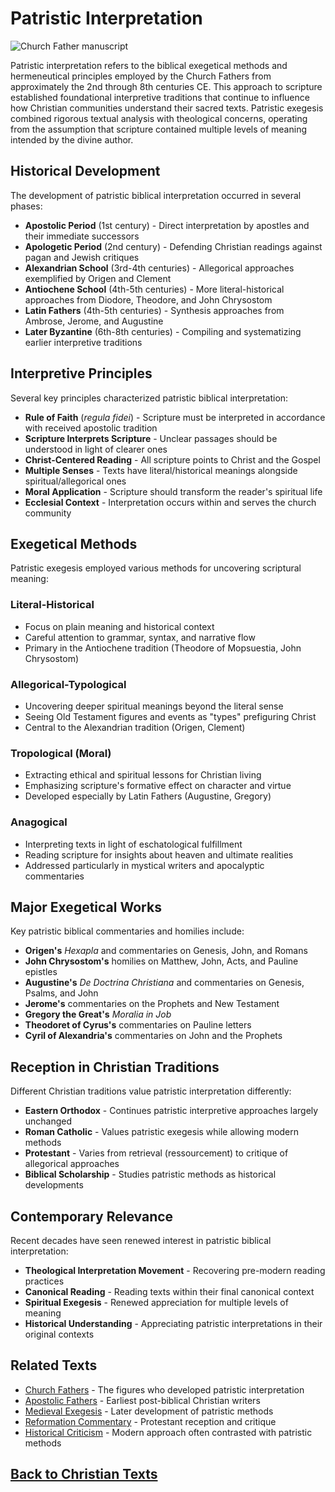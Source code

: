 # Patristic Interpretation

![Church Father manuscript](patristic_interpretation.jpg)

Patristic interpretation refers to the biblical exegetical methods and hermeneutical principles employed by the Church Fathers from approximately the 2nd through 8th centuries CE. This approach to scripture established foundational interpretive traditions that continue to influence how Christian communities understand their sacred texts. Patristic exegesis combined rigorous textual analysis with theological concerns, operating from the assumption that scripture contained multiple levels of meaning intended by the divine author.

## Historical Development

The development of patristic biblical interpretation occurred in several phases:

- **Apostolic Period** (1st century) - Direct interpretation by apostles and their immediate successors
- **Apologetic Period** (2nd century) - Defending Christian readings against pagan and Jewish critiques
- **Alexandrian School** (3rd-4th centuries) - Allegorical approaches exemplified by Origen and Clement
- **Antiochene School** (4th-5th centuries) - More literal-historical approaches from Diodore, Theodore, and John Chrysostom
- **Latin Fathers** (4th-5th centuries) - Synthesis approaches from Ambrose, Jerome, and Augustine
- **Later Byzantine** (6th-8th centuries) - Compiling and systematizing earlier interpretive traditions

## Interpretive Principles

Several key principles characterized patristic biblical interpretation:

- **Rule of Faith** (*regula fidei*) - Scripture must be interpreted in accordance with received apostolic tradition
- **Scripture Interprets Scripture** - Unclear passages should be understood in light of clearer ones
- **Christ-Centered Reading** - All scripture points to Christ and the Gospel
- **Multiple Senses** - Texts have literal/historical meanings alongside spiritual/allegorical ones
- **Moral Application** - Scripture should transform the reader's spiritual life
- **Ecclesial Context** - Interpretation occurs within and serves the church community

## Exegetical Methods

Patristic exegesis employed various methods for uncovering scriptural meaning:

### Literal-Historical 
- Focus on plain meaning and historical context
- Careful attention to grammar, syntax, and narrative flow
- Primary in the Antiochene tradition (Theodore of Mopsuestia, John Chrysostom)

### Allegorical-Typological
- Uncovering deeper spiritual meanings beyond the literal sense
- Seeing Old Testament figures and events as "types" prefiguring Christ
- Central to the Alexandrian tradition (Origen, Clement)

### Tropological (Moral)
- Extracting ethical and spiritual lessons for Christian living
- Emphasizing scripture's formative effect on character and virtue
- Developed especially by Latin Fathers (Augustine, Gregory)

### Anagogical
- Interpreting texts in light of eschatological fulfillment
- Reading scripture for insights about heaven and ultimate realities
- Addressed particularly in mystical writers and apocalyptic commentaries

## Major Exegetical Works

Key patristic biblical commentaries and homilies include:

- **Origen's** *Hexapla* and commentaries on Genesis, John, and Romans
- **John Chrysostom's** homilies on Matthew, John, Acts, and Pauline epistles
- **Augustine's** *De Doctrina Christiana* and commentaries on Genesis, Psalms, and John
- **Jerome's** commentaries on the Prophets and New Testament
- **Gregory the Great's** *Moralia in Job*
- **Theodoret of Cyrus's** commentaries on Pauline letters
- **Cyril of Alexandria's** commentaries on John and the Prophets

## Reception in Christian Traditions

Different Christian traditions value patristic interpretation differently:

- **Eastern Orthodox** - Continues patristic interpretive approaches largely unchanged
- **Roman Catholic** - Values patristic exegesis while allowing modern methods
- **Protestant** - Varies from retrieval (ressourcement) to critique of allegorical approaches
- **Biblical Scholarship** - Studies patristic methods as historical developments

## Contemporary Relevance

Recent decades have seen renewed interest in patristic biblical interpretation:

- **Theological Interpretation Movement** - Recovering pre-modern reading practices
- **Canonical Reading** - Reading texts within their final canonical context
- **Spiritual Exegesis** - Renewed appreciation for multiple levels of meaning
- **Historical Understanding** - Appreciating patristic interpretations in their original contexts

## Related Texts

- [Church Fathers](./church_fathers.md) - The figures who developed patristic interpretation
- [Apostolic Fathers](./apostolic_fathers.md) - Earliest post-biblical Christian writers
- [Medieval Exegesis](./medieval_exegesis.md) - Later development of patristic methods
- [Reformation Commentary](./reformation_commentary.md) - Protestant reception and critique
- [Historical Criticism](./historical_criticism.md) - Modern approach often contrasted with patristic methods

## [Back to Christian Texts](./README.md)
